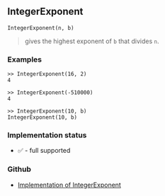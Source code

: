 ## IntegerExponent

```
IntegerExponent(n, b)
```

> gives the highest exponent of `b` that divides `n`.

### Examples

```
>> IntegerExponent(16, 2)
4

>> IntegerExponent(-510000)
4

>> IntegerExponent(10, b)
IntegerExponent(10, b)
```






### Implementation status

* &#x2705; - full supported

### Github

* [Implementation of IntegerExponent](https://github.com/axkr/symja_android_library/blob/master/symja_android_library/matheclipse-core/src/main/java/org/matheclipse/core/builtin/IntegerFunctions.java#L520) 
